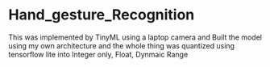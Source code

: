# Hand_gesture_Recognition

This was implemented by TinyML using a laptop camera and Built the model using my own architecture and the whole thing was quantized using tensorflow lite into Integer only, Float, Dynmaic Range
